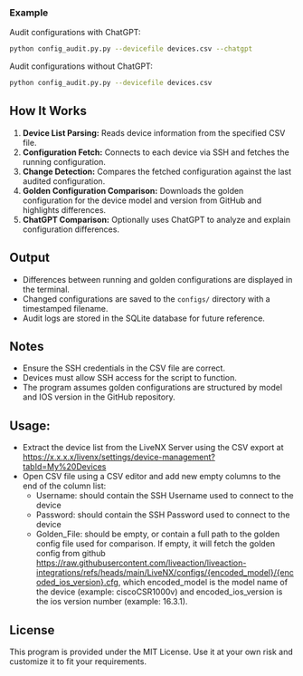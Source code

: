 ### Example
Audit configurations with ChatGPT:
```bash
python config_audit.py.py --devicefile devices.csv --chatgpt
```

Audit configurations without ChatGPT:
```bash
python config_audit.py.py --devicefile devices.csv
```

## How It Works
1. **Device List Parsing:** Reads device information from the specified CSV file.
2. **Configuration Fetch:** Connects to each device via SSH and fetches the running configuration.
3. **Change Detection:** Compares the fetched configuration against the last audited configuration.
4. **Golden Configuration Comparison:** Downloads the golden configuration for the device model and version from GitHub and highlights differences.
5. **ChatGPT Comparison:** Optionally uses ChatGPT to analyze and explain configuration differences.

## Output
- Differences between running and golden configurations are displayed in the terminal.
- Changed configurations are saved to the `configs/` directory with a timestamped filename.
- Audit logs are stored in the SQLite database for future reference.

## Notes
- Ensure the SSH credentials in the CSV file are correct.
- Devices must allow SSH access for the script to function.
- The program assumes golden configurations are structured by model and IOS version in the GitHub repository.

## Usage:
 - Extract the device list from the LiveNX Server using the CSV export at https://x.x.x.x/livenx/settings/device-management?tabId=My%20Devices
 - Open CSV file using a CSV editor and add new empty columns to the end of the column list:
    - Username: should contain the SSH Username used to connect to the device
    - Password: should contain the SSH Password used to connect to the device
    - Golden_File: should be empty, or contain a full path to the golden config file used for comparison. If empty, it will fetch the golden config from github https://raw.githubusercontent.com/liveaction/liveaction-integrations/refs/heads/main/LiveNX/configs/{encoded_model}/{encoded_ios_version}.cfg, which encoded_model is the model name of the device (example: ciscoCSR1000v) and encoded_ios_version is the ios version number (example: 16.3.1).

## License
This program is provided under the MIT License. Use it at your own risk and customize it to fit your requirements.
